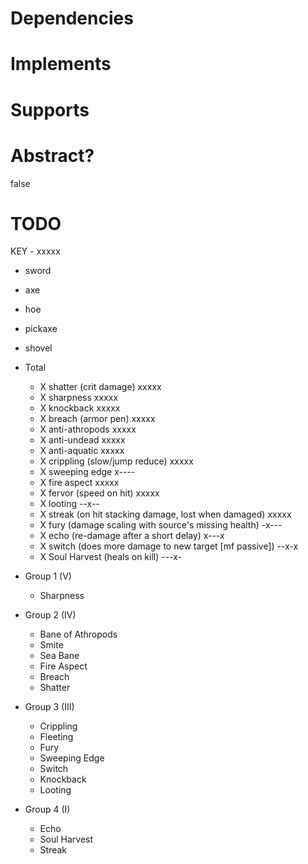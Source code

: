 # Dependencies

# Implements

# Supports

# Abstract?
false

# TODO

KEY - xxxxx
- sword
- axe
- hoe
- pickaxe
- shovel

- Total
    * X shatter (crit damage) xxxxx
    * X sharpness xxxxx
    * X knockback xxxxx
    * X breach (armor pen) xxxxx
    * X anti-athropods xxxxx
    * X anti-undead xxxxx
    * X anti-aquatic xxxxx
    * X crippling (slow/jump reduce) xxxxx
    * X sweeping edge x----
    * X fire aspect xxxxx
    * X fervor (speed on hit) xxxxx
    * X looting --x--
    * X streak (on hit stacking damage, lost when damaged) xxxxx
    * X fury (damage scaling with source's missing health) -x---
    * X echo (re-damage after a short delay) x---x
    * X switch (does more damage to new target [mf passive]) --x-x
    * X Soul Harvest (heals on kill) ---x-

- Group 1 (V)
    * Sharpness

- Group 2 (IV)
    * Bane of Athropods
    * Smite
    * Sea Bane
    * Fire Aspect
    * Breach
    * Shatter 

- Group 3 (III)
    * Crippling
    * Fleeting
    * Fury
    * Sweeping Edge
    * Switch
    * Knockback
    * Looting

- Group 4 (I)
    * Echo
    * Soul Harvest
    * Streak